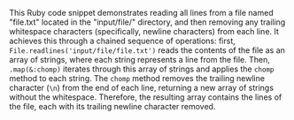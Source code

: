 This Ruby code snippet demonstrates reading all lines from a file named "file.txt" located in the "input/file/" directory, and then removing any trailing whitespace characters (specifically, newline characters) from each line. It achieves this through a chained sequence of operations: first, `File.readlines('input/file/file.txt')` reads the contents of the file as an array of strings, where each string represents a line from the file. Then, `.map(&:chomp)` iterates through this array of strings and applies the `chomp` method to each string. The `chomp` method removes the trailing newline character (`\n`) from the end of each line, returning a new array of strings without the whitespace. Therefore, the resulting array contains the lines of the file, each with its trailing newline character removed.
